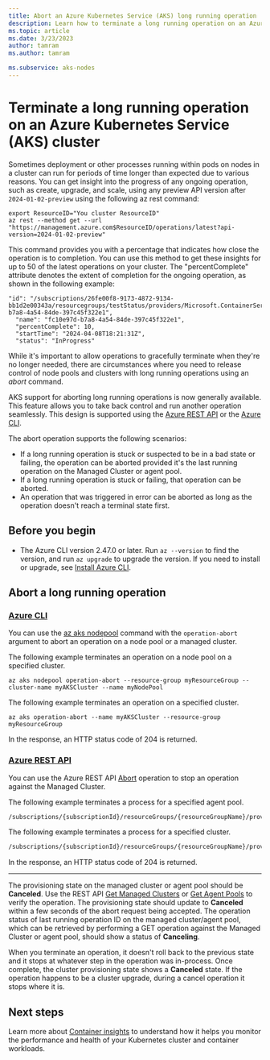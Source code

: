 ```yaml
---
title: Abort an Azure Kubernetes Service (AKS) long running operation 
description: Learn how to terminate a long running operation on an Azure Kubernetes Service cluster at the node pool or cluster level.
ms.topic: article
ms.date: 3/23/2023
author: tamram
ms.author: tamram

ms.subservice: aks-nodes
---
```


# Terminate a long running operation on an Azure Kubernetes Service (AKS) cluster

Sometimes deployment or other processes running within pods on nodes in a cluster can run for periods of time longer than expected due to various reasons. You can get insight into the progress of any ongoing operation, such as create, upgrade, and scale, using any preview API version after `2024-01-02-preview` using the following az rest command:

```azurecli-interactive
export ResourceID="You cluster ResourceID"
az rest --method get --url "https://management.azure.com$ResourceID/operations/latest?api-version=2024-01-02-preview"
```

This command provides you with a percentage that indicates how close the operation is to completion. You can use this method to get these insights for up to 50 of the latest operations on your cluster. The "percentComplete" attribute denotes the extent of completion for the ongoing operation, as shown in the following example:

```azurecli-interactive
"id": "/subscriptions/26fe00f8-9173-4872-9134-bb1d2e00343a/resourcegroups/testStatus/providers/Microsoft.ContainerService/managedClusters/contoso/operations/fc10e97d-b7a8-4a54-84de-397c45f322e1",
  "name": "fc10e97d-b7a8-4a54-84de-397c45f322e1",
  "percentComplete": 10,
  "startTime": "2024-04-08T18:21:31Z",
  "status": "InProgress"
```

While it's important to allow operations to gracefully terminate when they're no longer needed, there are circumstances where you need to release control of node pools and clusters with long running operations using an *abort* command.

AKS support for aborting long running operations is now generally available. This feature allows you to take back control and run another operation seamlessly. This design is supported using the [Azure REST API](/rest/api/azure/) or the [Azure CLI](/cli/azure/).

The abort operation supports the following scenarios:

- If a long running operation is stuck or suspected to be in a bad state or failing, the operation can be aborted provided it's the last running operation on the Managed Cluster or agent pool.
- If a long running operation is stuck or failing, that operation can be aborted.
- An operation that was triggered in error can be aborted as long as the operation doesn't reach a terminal state first.

## Before you begin

- The Azure CLI version 2.47.0 or later. Run `az --version` to find the version, and run `az upgrade` to upgrade the version. If you need to install or upgrade, see [Install Azure CLI][install-azure-cli].

## Abort a long running operation

### [Azure CLI](#tab/azure-cli)

You can use the [az aks nodepool](/cli/azure/aks/nodepool) command with the `operation-abort` argument to abort an operation on a node pool or a managed cluster.

The following example terminates an operation on a node pool on a specified cluster.
```azurecli-interactive
az aks nodepool operation-abort --resource-group myResourceGroup --cluster-name myAKSCluster --name myNodePool 
```

The following example terminates an operation on a specified cluster.

```azurecli-interactive
az aks operation-abort --name myAKSCluster --resource-group myResourceGroup
```

In the response, an HTTP status code of 204 is returned.

### [Azure REST API](#tab/azure-rest)

You can use the Azure REST API [Abort](/rest/api/aks/managed-clusters) operation to stop an operation against the Managed Cluster.

The following example terminates a process for a specified agent pool.

```rest
/subscriptions/{subscriptionId}/resourceGroups/{resourceGroupName}/providers/Microsoft.ContainerService/managedclusters/{resourceName}/agentPools/{agentPoolName}/abort
```

The following example terminates a process for a specified cluster.

```rest
/subscriptions/{subscriptionId}/resourceGroups/{resourceGroupName}/providers/Microsoft.ContainerService/managedclusters/{resourceName}/abort
```

In the response, an HTTP status code of 204 is returned.

---

The provisioning state on the managed cluster or agent pool should be **Canceled**. Use the REST API [Get Managed Clusters](/rest/api/aks/managed-clusters/get) or [Get Agent Pools](/rest/api/aks/agent-pools/get) to verify the operation. The provisioning state should update to **Canceled** within a few seconds of the abort request being accepted. The operation status of last running operation ID on the managed cluster/agent pool, which can be retrieved by performing a GET operation against the Managed Cluster or agent pool, should show a status of **Canceling**.

When you terminate an operation, it doesn't roll back to the previous state and it stops at whatever step in the operation was in-process. Once complete, the cluster provisioning state shows a **Canceled** state. If the operation happens to be a cluster upgrade, during a cancel operation it stops where it is.

## Next steps

Learn more about [Container insights](../azure-monitor/containers/container-insights-overview.md) to understand how it helps you monitor the performance and health of your Kubernetes cluster and container workloads.

<!-- LINKS - internal -->
[install-azure-cli]: /cli/azure/install-azure-cli

